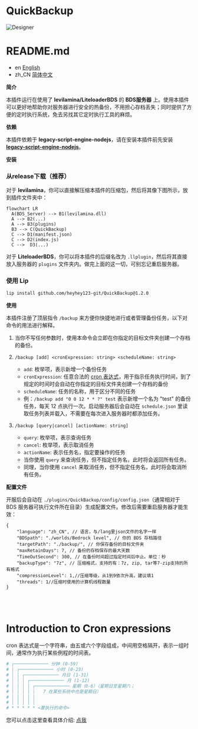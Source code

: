 # QuickBackup


![Designer](https://github.com/heyhey123-git/QuickBackup/assets/156066831/87242648-35a6-4f0e-9cdd-41150c8fc6e8)

# README.md
- en [English](readme/README.en.md)
- zh_CN [简体中文](README.md)




**简介**

本插件运行在使用了 **levilamina/LiteloaderBDS** 的 **BDS服务器** 上。使用本插件可以更好地帮助你对服务器进行安全的热备份，不用担心存档丢失；同时提供了方便的定时执行系统，免去另找其它定时执行工具的麻烦。

**依赖**

本插件依赖于 **legacy-script-engine-nodejs**，请在安装本插件前先安装 [**legacy-script-engine-nodejs**](https://github.com/LiteLDev/LegacyScriptEngine)。

**安装**
### 从release下载（推荐）
对于 **levilamina**，你可以直接解压缩本插件的压缩包，然后将其像下图所示，放到插件文件夹中：

```mermaid
flowchart LR
  A(BDS_Server) --> B1(levilamina.dll)
  A --> B2(...)
  A --> B3(plugins)
  B3 --> C(QuickBackup)
  C --> D1(manifest.json)
  C --> D2(index.js)
  C -->  D3(...)
```

对于 **LiteloaderBDS**，你可以将本插件的后缀名改为 `.llplugin`，然后将其直接放入服务器的 `plugins` 文件夹内。做完上面的这一切，可别忘记重启服务器。

### 使用 Lip

```bash
lip install github.com/heyhey123-git/QuickBackup@1.2.0
```

**使用**

本插件注册了顶层指令 `/backup` 来方便你快捷地进行或者管理备份任务，以下对命令的用法进行解释。

1. 当你不写任何参数时，使用本命令会立即在你指定的目标文件夹创建一个存档的备份。

2. `/backup [add] <cronExpression: string> <scheduleName: string>`
   - `add`: 枚举项，表示新增一个备份任务
   - `cronExpression`: 任意合法的 [cron 表达式](#cron)，用于指示任务执行时间，到了规定的时间时会自动在你指定的目标文件夹创建一个存档的备份
   - `scheduleName`: 任务的名称，用于区分不同的任务
   - 例：`/backup add "0 0 12 * * ?" test` 表示新增一个名为 "test" 的备份任务，每天 12 点执行一次。启动服务器后会自动在 `schedule.json` 里读取任务列表并载入，不需要在每次进入服务器时都添加任务。

3. `/backup [query|cancel] [actionName: string]`
   - `query`: 枚举项，表示查询任务
   - `cancel`: 枚举项，表示取消任务
   - `actionName`: 表示任务名，指定要操作的任务
   - 当你使用 `query` 来查询任务，但不指定任务名，此时将会返回所有任务。
   - 同理，当你使用 `cancel` 来取消任务，但不指定任务名，此时将会取消所有任务。

**配置文件**

开服后会自动在 `./plugins/QuickBackup/config/config.json`（通常相对于 BDS 服务器可执行文件所在目录）生成配置文件。修改后需要重启服务器才能生效：

```jsonc
{
    "language": "zh_CN", // 语言，与/lang里json文件的名字一样
    "BDSpath": "./worlds/Bedrock level", // 你的 BDS 存档路径
    "targetPath": "./backup/", // 你保存备份的目标文件夹
    "maxRetainDays": 7, // 备份的存档保存的最大天数
    "TimeOutSecond": 300, // 在备份时间超过指定时间后中止。单位：秒
    "backupType": "7z", // 压缩格式，支持的有：7z, zip, tar等7-zip支持的所有格式 
    "compressionLevel": 1,//压缩等级，从1到9依次升高，建议填1
    "threads": 1//压缩时使用的计算机线程数量
}
```
<br/><br/>
<span id="cron"><h1>Introduction to Cron expressions</h1></span>
cron 表达式是一个字符串，由五或六个字段组成，中间用空格隔开，表示一组时间，通常作为执行某些例程的时间表。
```bash
# ┌───────────── 分钟 (0-59)
# │ ┌───────────── 小时 (0-23)
# │ │ ┌───────────── 月日 (1-31)
# │ │ │ ┌───────────── 月 (1-12)
# │ │ │ │ ┌───────────── 星期（0-6）（星期日至星期六；
# │ │ │ │ │   7 在某些系统中也是星期日）
# │ │ │ │ │
# │ │ │ │ │
# * * * * * <要执行的命令>
```
您可以点击这里查看具体介绍: [点我](https://cron.qqe2.com/)